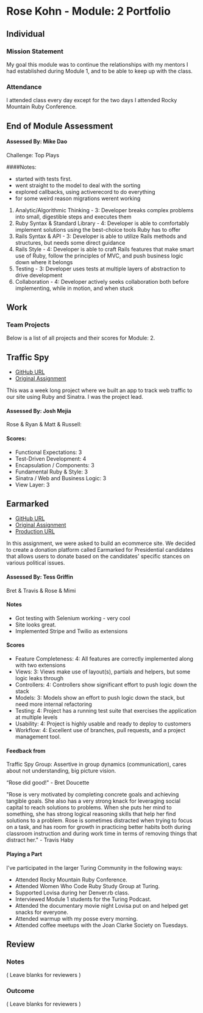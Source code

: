 # Rose Kohn - Module: 2 Portfolio

## Individual

### Mission Statement

My goal this module was to continue the relationships with my mentors I had established during Module 1, and to be able to keep up with the class.

### Attendance

I attended class every day except for the two days I attended Rocky Mountain Ruby Conference.

## End of Module Assessment

#### Assessed By: Mike Dao

Challenge: Top Plays

####Notes:
​
* started with tests first.
* went straight to the model to deal with the sorting
* explored callbacks, using activerecord to do everything
* for some weird reason migrations werent working
​
1. Analytic/Algorithmic Thinking - 3: Developer breaks complex problems into small, digestible steps and executes them
​
2. Ruby Syntax & Standard Library - 4: Developer is able to comfortably implement solutions using the best-choice tools Ruby has to offer
​
3. Rails Syntax & API - 3: Developer is able to utilize Rails methods and structures, but needs some direct guidance
​
4. Rails Style - 4: Developer is able to craft Rails features that make smart use of Ruby, follow the principles of MVC, and push business logic down where it belongs
​
5. Testing - 3: Developer uses tests at multiple layers of abstraction to drive development
​
6. Collaboration - 4: Developer actively seeks collaboration both before implementing, while in motion, and when stuck

## Work

### Team Projects

Below is a list of all projects and their scores for Module: 2.

## Traffic Spy

* [GitHub URL](https://github.com/roseak/traffic_spy)
* [Original Assignment](https://github.com/turingschool/curriculum/blob/master/source/projects/traffic_spy.markdown)

This was a week long project where we built an app to track web traffic to our site using Ruby and Sinatra. I was the project lead.

#### Assessed By: Josh Mejia

Rose & Ryan & Matt & Russell:

#### Scores:

* Functional Expectations: 3
* Test-Driven Development: 4
* Encapsulation / Components: 3
* Fundamental Ruby & Style: 3
* Sinatra / Web and Business Logic: 3
* View Layer: 3

## Earmarked

* [GitHub URL](https://github.com/TeamConchord/earmarked)
* [Original Assignment](https://github.com/turingschool/curriculum/blob/master/source/projects/little_shop.markdown)
* [Production URL](earmarked.herokuapp.com)

In this assignment, we were asked to build an ecommerce site. We decided to create a donation platform called Earmarked for Presidential candidates that allows users to donate based on the candidates' specific stances on various political issues.

#### Assessed By: Tess Griffin

Bret & Travis & Rose & Mimi

#### Notes

* Got testing with Selenium working - very cool
* Site looks great.
* Implemented Stripe and Twilio as extensions

#### Scores

* Feature Completeness: 4: All features are correctly implemented along with two extensions
* Views: 3: Views make use of layout(s), partials and helpers, but some logic leaks through
* Controllers: 4: Controllers show significant effort to push logic down the stack
* Models: 3: Models show an effort to push logic down the stack, but need more internal refactoring
* Testing: 4: Project has a running test suite that exercises the application at multiple levels
* Usability: 4: Project is highly usable and ready to deploy to customers
* Workflow: 4: Excellent use of branches, pull requests, and a project management tool.

#### Feedback from

Traffic Spy Group: Assertive in group dynamics (communication), cares about not understanding, big picture vision.

“Rose did good!" - Bret Doucette

"Rose is very motivated by completing concrete goals and achieving tangible goals. She also has a very strong knack for leveraging social capital to reach solutions to problems. When she puts her mind to something, she has strong logical reasoning skills that help her find solutions to a problem. Rose is sometimes distracted when trying to focus on a task, and has room for growth in practicing better habits both during classroom instruction and during work time in terms of removing things that distract her." - Travis Haby

#### Playing a Part

I've participated in the larger Turing Community in the following ways:

* Attended Rocky Mountain Ruby Conference.
* Attended Women Who Code Ruby Study Group at Turing.
* Supported Lovisa during her Denver.rb class.
* Interviewed Module 1 students for the Turing Podcast.
* Attended the documentary movie night Lovisa put on and helped get snacks for everyone.
* Attended warmup with my posse every morning.
* Attended coffee meetups with the Joan Clarke Society on Tuesdays.

## Review

### Notes

( Leave blanks for reviewers )

### Outcome

( Leave blanks for reviewers )

